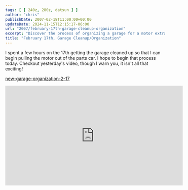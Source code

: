 ```yaml
---
tags: [ [ 240z, 280z, datsun ] ]
author: "chris"
publishDate: 2007-02-18T11:00:00+00:00
updateDate: 2024-11-15T12:15:17-06:00
url: "2007/february-17th-garage-cleanup-organization"
excerpt: "Discover the process of organizing a garage for a motor extraction project in this blog post. Not exciting, but necessary!"
title: "February 17th, Garage Cleanup/Organization"
---
```


I spent a few hours on the 17th getting the garage cleaned up so that I can begin pulling the motor out of the parts car. I hope to begin that process today. Checkout yesterday's video, though I warn you, it isn't all that exciting!

[new-garage-organization-2-17](/new-garage-organization-2-17)

<iframe width="560" height="315" src="https://www.youtube.com/embed/iRMes1B9v6g?si=yZ9PF7ZMjzVweeE_" title="YouTube video player" frameborder="0" allow="accelerometer; autoplay; clipboard-write; encrypted-media; gyroscope; picture-in-picture; web-share" referrerpolicy="strict-origin-when-cross-origin" allowfullscreen></iframe>
